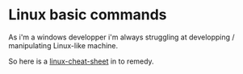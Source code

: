 # Linux basic commands
As i'm a windows developper i'm always struggling at developping / manipulating Linux-like machine.

So here is a [linux-cheat-sheet](https://si1.lmdsio.fr/lessons/ligne-commande-linux) in to remedy.